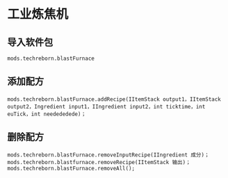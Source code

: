 # 工业炼焦机

## 导入软件包
`mods.techreborn.blastFurnace`

## 添加配方
```zenscript
mods.techreborn.blastFurnace.addRecipe(IItemStack output1，IItemStack output2，Ingredient input1，IIngredient input2，int ticktime，int euTick，int needededede)；
```

## 删除配方
```zenscript
mods.techreborn.blastFurnace.removeInputRecipe(IIngredient 成分)；
mods.techreborn.blastfurnace.removeRecipe(IItemStack 输出)；
mods.techreborn.blastFurnace.removeAll();
```